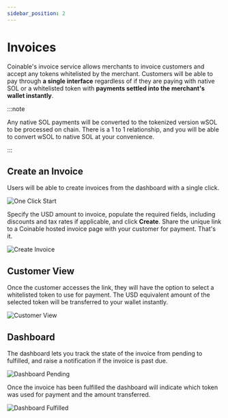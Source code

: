```yaml
---
sidebar_position: 2
---
```


# Invoices

Coinable's invoice service allows merchants to invoice customers and accept any tokens whitelisted by the merchant. Customers will be able to pay through **a single interface** regardless of if they are paying with native SOL or a whitelisted token with **payments settled into the merchant's wallet instantly**.


:::note

Any native SOL payments will be converted to the tokenized version wSOL to be processed on chain. There is a 1 to 1 relationship, and you will be able to convert wSOL to native SOL at your convenience.

:::


## Create an Invoice

Users will be able to create invoices from the dashboard with a single click.

<div style={{textAlign: 'center', padding: '20px'}}>

![One Click Start](/img/guides/create-invoice.png)

</div>


Specify the USD amount to invoice, populate the required fields, including discounts and tax rates if applicable, and click **Create**. Share the unique link to a Coinable hosted invoice page with your customer for payment. That's it.

<div style={{textAlign: 'center', padding: '20px'}}>

![Create Invoice](/img/guides/create-invoice-2.png)

</div>

## Customer View

Once the customer accesses the link, they will have the option to select a whitelisted token to use for payment. The USD equivalent amount of the selected token will be transferred to your wallet instantly.

<div style={{textAlign: 'center', padding: '20px'}}>

![Customer View](/img/guides/customer-view-2.png)

</div>


## Dashboard

The dashboard lets you track the state of the invoice from pending to fulfilled, and raise a notification if the invoice is past due.

<div style={{textAlign: 'center', padding: '20px'}}>

![Dashboard Pending](/img/guides/dashboard-pending.png)

</div>

Once the invoice has been fulfilled the dashboard will indicate which token was used for payment and the amount transferred.

<div style={{textAlign: 'center', padding: '20px'}}>

![Dashboard Fulfilled](/img/guides/dashboard-fulfilled.png)

</div>